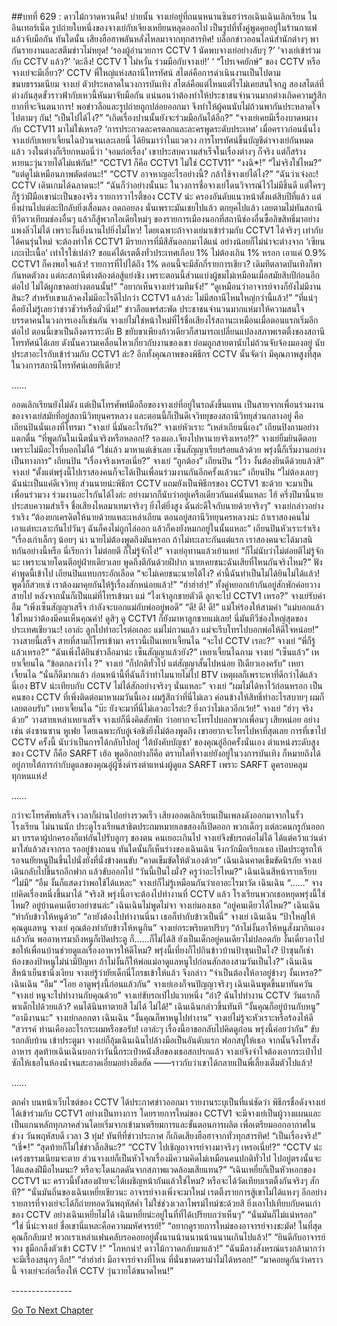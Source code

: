 ##บทที่ 629 : ดาวไม้กวาดหวนคืน!
บ่ายนั้น
จางเย่อยู่ที่ถนนหนานซินฮว๋ารอเฉินเฉินเลิกเรียน
ในอินเทอร์เน็ต รูปถ่ายใบหนึ่งของจางเย่กับเจียงเหยียนหลุดออกไป เป็นรูปที่ทั้งคู่พูดคุยอยู่ในร้านกาแฟแล้วจับมือกัน ทันใดนั้น เสียงฮือฮาพลันหลั่งไหลมาจากทุกสารทิศ!
บล็อกข่าวออนไลน์สำนักต่างๆ พากันรายงานและสตีมข่าวไม่หยุด!
‘รองผู้อำนวยการ CCTV 1 นัดพบจางเย่อย่างลับๆ ?’
‘จางเย่เข้าร่วมกับ CCTV แล้ว?’
‘ตะลึง! CCTV 1 ไม่หวั่น ร่วมมือกับจางเย่!’
‘ “โปรเจคยักษ์” ของ CCTV หรือจางเย่จะมีเอี่ยว?’
CCTV พี่ใหญ่แห่งสถานีโทรทัศน์ สไตล์คือการดำเนินงานเป็นไปตามขนบธรรมเนียม
จางเย่ ตัวประหลาดในวงการบันเทิง สไตล์คือแต่ไหนแต่ไรไม่เคยสนใจกฎ
สองสไตล์ที่ต่างกันสุดขั้วราวฟ้ากับเหวนี้หันมาจับมือกัน แน่นอนว่าต้องทำให้ประชาชนจำนวนมากต่างเกิดความรู้สึกยากที่จะจินตนาการ! พอข่าวลือและรูปถ่ายถูกปล่อยออกมา จึงทำให้ผู้คนนับไม่ถ้วนพากันประหลาดใจไปตามๆ กัน!
“เป็นไปได้ไง?”
“เกิดเรื่องปานนั้นยังจะร่วมมือกันได้อีก?”
“จางเย่เคยมีเรื่องบาดหมางกับ CCTV11 มาไม่ใช่เหรอ? ‘การประกวดละครตลกและละครพูดระดับประเทศ’ เมื่อคราวก่อนนั่นไง จางเย่กับเหยาเจี้ยนไฉป่วนจนเละเลยนี่ ได้ยินมาว่าในแวดวง การโทรทัศน์ขึ้นบัญชีดำจางเย่กันหมดแล้ว วงในต่างก็เรียกหมอนี่ว่า ‘จอมก่อเรื่อง’ เขาประสบความสำเร็จในเรื่องต่างๆ ก็จริง แต่ก็สร้างหายนะวุ่นวายได้ไม่แพ้กัน!”
“CCTV1 ก็คือ CCTV1 ไม่ใช่ CCTV11”
“งงฉิ*!”
“ไม่จริงใช่ไหม?”
“แต่ดูไม่เหมือนภาพตัดต่อนะ!”
“CCTV อาจหาญอะไรอย่างนี้? กล้าใช้จางเย่ได้ไง?”
“ฉันว่าเจ๋งอะ! CCTV เดินเกมได้ฉลาดนะ!”
“ฉันก็ว่าอย่างนั้นนะ ในวงการชื่อจางเย่โดนวิจารณ์ไว้ไม่มีชิ้นดี แต่ใครๆ ก็รู้ว่าฝีมือเขาน่ะเป็นของจริง รายการวาไรตี้ของ CCTV น่ะ ครองอันดับแนวหน้าตั้งแต่สิบปีที่แล้ว แต่ยิ่งผ่านไปแต่ละปีกลับยิ่งเสื่อมลง ถดถอยลง นั่นเพราะมันเชยไปแล้ว ตกยุคไปแล้ว เลยตามไม่ทันสถานีทีวีดาวเทียมช่องอื่นๆ แล้วก็สู้พวกไอเดียใหม่ๆ ของรายการเมืองนอกที่สถานีช่องอื่นซื้อลิขสิทธิ์มาอย่างแพงลิ่วไม่ได้ เพราะงั้นยิ่งนานไปยิ่งไม่ไหว! โดยเฉพาะถ้าจางเย่มาเข้าร่วมกับ CCTV1 ได้จริงๆ เท่ากับได้คนรุ่นใหม่ จะต้องทำให้ CCTV1 มีรายการที่มีสีสันออกมาได้แน่ อย่างน้อยก็ไม่น่าจะต่างจาก ‘เซียนเกะเป๊ะเนื้อ’ เท่าไรใช่เปล่า? ขอแค่ได้เรตติ้งทั่วประเทศเกือบ 1% ไม่ต้องเกิน 1% หรอก เอาแค่ 0.9% CCTV1 ก็คงพอใจแล้ว! รายการที่ไปได้ถึง 1% ตอนนี้จะมีสักกี่รายการเชียว? เดิมทีตลาดบันเทิงก็พากันหดตัวลง แต่ละสถานีต่างต้องต่อสู้แย่งชิง เพราะตอนนี้ส่วนแบ่งผู้ชมไม่เหมือนเมื่อสมัยสิบปีก่อนอีกต่อไป ไม่ได้ผูกขาดอย่างตอนนั้น!”
“อยากเห็นจางเย่ร่วมทีมจัง!”
“ดูเหมือนว่าอาจารย์จางก็ยังไม่มีงานสินะ? สำหรับเขาแล้วคงไม่มีอะไรดีไปกว่า CCTV1 แล้วล่ะ ไม่มีสถานีไหนใหญ่กว่านี้แล้ว!”
“ที่แน่ๆ คือยังไม่รู้เลยว่าข่าวชัวร์หรือมั่วนิ่ม!”
ข่าวลือแพร่สะพัด ประชาชนจำนวนมากแห่มาให้ความสนใจ บรรดาคนในวงการเองก็เช่นกัน
จางเย่ไม่ใช่หน้าใหม่ที่ไร้ชื่อเสียงไร้สถานะเหมือนเมื่อตอนแรกเริ่มอีกต่อไป ตอนนี้เขาเป็นถึงดาราระดับ B ขยับขาเพียงก้าวเดียวก็สามารถเปลี่ยนแปลงสภาพเรตติ้งของสถานีโทรทัศน์ได้เลย ดังนั้นความเคลื่อนไหวเกี่ยวกับงานของเขา ย่อมถูกสายตานับไม่ถ้วนจับจ้องมองอยู่ นับประสาอะไรกับเข้าร่วมกับ CCTV1 ล่ะ? อีกทั้งคุณภาพของพิธีกร CCTV นั้นจัดว่า มีคุณภาพสูงที่สุดในวงการสถานีโทรทัศน์เลยทีเดียว!


……


ออดเลิกเรียนยังไม่ดัง
แต่เป็นโทรศัพท์มือถือของจางเย่ที่อยู่ในรถดังขึ้นแทน
เป็นสายจากเพื่อนร่วมงานของจางเย่สมัยที่อยู่สถานีวิทยุนครหลวง และตอนนี้ก็เป็นดีเจวิทยุของสถานีวิทยุส่วนกลางอยู่ คือ เถียนปินนั่นเองที่โทรมา “จางเย่ นี่มันอะไรกัน?”
จางเย่หัวเราะ “เหล่าเถียนนี่เอง”
เถียนปิงถามอย่างแตกตื่น “ที่พูดกันในเน็ตนั่นจริงหรือหลอก!? รองผอ.เจียงไปหานายจริงเหรอ!?”
จางเย่ยิ้มยินดีตอบ เพราะไม่มีอะไรที่บอกไม่ได้ “ใช่แล้ว มาหาแต่เช้าเลย เซ็นสัญญาเรียบร้อยแล้วด้วย พรุ่งนี้ก็เริ่มงานอย่างเป็นทางการ”
เถียนปิน “เรื่องจริงเหรอเนี่ย?”
จางเย่ “ถูกต้อง”
เถียนปิน “โว้ว งั้นต้องยินดีด้วยแล้วสิ”
จางเย่ “ตั้งแต่พรุ่งนี้ไปเราสองคนก็จะได้เป็นเพื่อนร่วมงานกันอีกครั้งแล้วนะ”
เถียนปิน “ไม่ต้องเลยๆ ฉันน่ะเป็นแค่ดีเจวิทยุ ส่วนนายน่ะพิธีกร CCTV แถมยังเป็นพิธีกรของ CCTV1 ซะด้วย จะมาเป็นเพื่อนร่วมวง ร่วมงานอะไรกันได้ไงล่ะ อย่างมากก็นับว่าอยู่เครือเดียวกันแค่นั้นแหละ ไฮ้ ครึ่งปีมานี้นายประสบความสำเร็จ ชื่อเสียงไหลมาเทมาจริงๆ ยิ่งไต่ยิ่งสูง ฉันล่ะดีใจกับนายด้วยจริงๆ”
จางเย่กล่าวอย่างร่าเริง “ต้องยกเครดิตให้นายด้วยแหละเหล่าเถียน ตอนอยู่สถานีวิทยุนครหลวงน่ะ ถ้าเราสองคนไม่เอาแต่ทะเลาะกันไปวันๆ ฉันก็คงไม่ถูกไล่ออก แล้วก็คงยังหมกอยู่ในนั้นแหละ”
เถียนปินหัวเราะร่าเริง “เรื่องเก่าเล็กๆ น้อยๆ น่า นายไม่ต้องพูดถึงมันหรอก ถ้าไม่ทะเลาะกันแต่แรก เราสองคนจะได้มาสนิทกันอย่างนี้หรือ นี่เรียกว่า ไม่ต่อยตี ก็ไม่รู้จักไง!”
จางเย่อุทานแล้วเย้าแหย่ “ก็ไม่นับว่าไม่ต่อยตีไม่รู้จักนะ เพราะนายโดนตีอยู่ฝ่ายเดียวเลย พูดถึงตีกันด้วยฝีปาก นายเคยชนะฉันเสียที่ไหนกันจริงไหม?”
ฟังคำพูดนี้เข้าไป เถียนปินแทบกระอักเลือด “จะไม่เคยชนะนายได้ไง? คำนี้ฉันทำเป็นไม่ได้ยินไม่ได้แล้ว! พูดงี้ก็สวยเซ่ เราต้องมาคุยกันให้รู้เรื่องสักหน่อยแล้ว!”
“ฮ่าฮ่าฮ่า!”
ทั้งคู่หยอกเย้ากันอยู่สักพักค่อยวางสายไป
หลังจากนั้นก็เป็นแม่ที่โทรเข้ามา
แม่ “ไงเจ้าลูกชายตัวดี ลูกจะไป CCTV1 เหรอ?”
จางเย่รับคำอืม “เพิ่งเซ็นสัญญาเสร็จ กำลังจะบอกแม่กับพ่ออยู่พอดี”
“ดี! ดี! ดี!” แม่โห่ร้องให้สามคำ “แม่บอกแล้วใช่ไหมว่าต้องมีคนเห็นคุณค่า! ดูสิๆ ดู CCTV1 ก็ยังมาหาลูกชายแม่เลย! นี่มันทีวีช่องใหญ่สุดของประเทศเชียวนะ! เอาล่ะ ลูกไปทำอะไรต่อเถอะ แม่ไม่กวนแล้ว แม่จะรีบโทรไปบอกพ่อให้ดีใจหน่อย!”
วางสายนี้เสร็จ สายที่สามก็โทรเข้ามา
คราวนี้เป็นเหยาเจี้ยนไฉ “จะไป CCTV เรอะ?”
จางเย่ “พี่ก็รู้แล้วเหรอ?”
“ฉันเพิ่งได้ยินข่าวลือมาน่ะ เซ็นสัญญาแล้วยัง?” เหยาเจี้ยนไฉถาม
จางเย่ “เซ็นแล้ว”
เหยาเจี้ยนไฉ “ข้อตกลงว่าไง ?”
จางเย่ “ก็ปกติทั่วไป แต่สัญญาสั้นไปหน่อย ปีเดียวเองครับ”
เหยาเจี้ยนไฉ “นั่นก็ดีมากแล้ว ก่อนหน้านี้ที่ฉันก็ว่าทำไมนายไม่ไป BTV เหตุผลก็เพราะหาที่ดีกว่าได้แล้วนี่เอง BTV น่ะเทียบกับ CCTV ไม่ได้สักอย่างจริงๆ นั่นแหละ”
จางเย่ “ผมไม่ได้หาไว้ก่อนหรอก เป็นคนของ CCTV ที่เพิ่งติดต่อมาหาผมวันนี้เอง ผมรู้สึกว่าที่นี่ไม่เลว ค่อนข้างให้สิทธิ์ทำอะไรสบายๆ ผมก็เลยตอบรับ”
เหยาเจี้ยนไฉ “บ๊ะ ยังจะมาที่นี่ไม่เลวอะไรล่ะ? ยิ่งกว่าไม่เลวอีกเว้ย!”
จางเย่ “ฮ่าๆ จริงด้วย”
วางสายเหล่าเหยาเสร็จ จางเย่ก็นิ่งคิดสักพัก ว่าอยากจะโทรไปบอกพวกเพื่อนๆ เสียหน่อย อย่างเช่น ต่งซานซาน หูเฟย โดยเฉพาะกับอู๋เจ๋อชิงยิ่งไม่ต้องพูดถึง เขาอยากจะโทรไปหาที่สุดเลย การที่เขาไป CCTV ครั้งนี้ นับว่าเป็นการได้กลับไปอยู่ ‘ใต้บังคับบัญชา’ ของคุณอู๋อีกครั้งนั่นเอง ตำแหน่งระดับสูงของ CCTV ก็คือ SARFT เฮ้อ พูดอีกอย่างก็คือ ตราบใดที่จางเย่ยังอยู่ในวงการบันเทิง ก็หมายถึงได้อยู่ภายใต้การกำกับดูแลของคุณอู๋ผู้ซึ่งดำรงตำแหน่งผู้ดูแล SARFT เพราะ SARFT ดูครอบคลุมทุกหนแห่ง!


……


กว่าจะโทรศัพท์เสร็จ เวลาก็ผ่านไปอย่างรวดเร็ว
เสียงออดเลิกเรียนเป็นเพลงดังออกมาจากในรั้วโรงเรียน ไม่นานนัก ประตูโรงเรียนสาธิตประถมหมายเลขสองก็เปิดออก พวกเด็กๆ แต่ละคนกรูกันออกมา บรรดาผู้ปกครองก็แห่กันไปรับลูกๆ ของตน
คนเยอะเกินไป จางเย่จึงขับรถต่อไม่ได้ ได้แต่คว้าแว่นดำมาใส่แล้วสงจากรถ รออยู่ข้างถนน ทันใดนั้นก็เห็นร่างของเฉินเฉิน จึงกวักมือเรียกเธอ เปิดประตูรถให้ รอจนยัยหนูปีนขึ้นไปนั่งยังที่นั่งข้างคนขับ “คาดเข็มขัดให้ตัวเองด้วย”
เฉินเฉินคาดเข็มขัดนิรภัย
จางเย่เดินกลับไปขึ้นรถอีกฟาก แล้วขับออกไป “วันนี้เป็นไงมั่ง? ครูว่าอะไรไหม?”
เฉินเฉินสีหน้าราบเรียบ “ไม่มี”
“อืม งั้นก็แสดงว่าพอใช้ได้แหละ” จางเย่ก็ไม่รู้เหมือนกันว่าเอาอะไรมาวัด
เฉินเฉิน “......”
จางเย่คิดเรื่องหนึ่งขึ้นมาได้ “จริงสิ พรุ่งนี้อาจะต้องไปทำงานที่ CCTV แล้ว โรงเรียนพวกเธอหยุดพรุ่งนี้ใช่ไหม? อยู่บ้านคนเดียวอย่าซนล่ะ”
เฉินเฉินไม่พูดไม่จา
จางเย่มองเธอ “อยู่คนเดียวได้ไหม?”
เฉินเฉิน “ทำกับข้าวให้หนูด้วย”
“อายังต้องไปทำงานนี่นา เธอก็ทำกับข้าวเป็นนี่” จางเย่
เฉินเฉิน “ป้าใหญ่ให้คุณดูแลหนู จางเย่ คุณต้องทำกับข้าวให้หนูกิน”
จางเย่กระพริบตาปริบๆ “ถ้าไม่งั้นอาให้หนูสั่งมากินเองแล้วกัน พออาหารมาถึงหนูก็เปิดประตู ก็…...ก็ไม่ได้สิ ยังเป็นเด็กอยู่คนเดียวไม่ปลอดภัย งั้นเดี๋ยวอาไปขอให้เพื่อนบ้านช่วยดูแลเรื่องอาหารให้ดีไหม? พรุ่งนี้เที่ยงก็ไปกินข้าวบ้านป้าซุนเป็นไง? ป้าซุนก็เช่าห้องของป้าหนูไม่น่ามีปัญหา ถ้าไม่งั้นก็ให้พ่อแม่อาดูแลหนูไปก่อนสักสองสามวันเป็นไง?”
เฉินเฉินสีหน้าเย็นชานิ่งเงียบ
จางเย่รู้ว่ายัยเด็กนี่โกรธเข้าให้แล้ว จึงกล่าว “จำเป็นต้องให้อาอยู่ข้างๆ งั้นเหรอ?”
เฉินเฉิน “อืม”
“โอย อาดูพรุ่งนี้ก่อนแล้วกัน” จางเย่เองก็จนปัญญาจริงๆ
เฉินเฉินพูดขึ้นมาทันควัน “จางเย่ หนูจะไปทำงานกับคุณด้วย”
จางเย่ขับรถเป๋ไปแวบหนึ่ง “อ๋า? ฉันไปทำงาน CCTV วันแรกก็พาเด็กไปด้วยแล้ว? คนได้นินทาตายสิ ไม่ได้ ไม่ได้!”
เฉินเฉินกล่าวขึ้นทันที “งั้นคุณก็อยู่บ้านกับหนู”
“อามีงานนะ” จางเย่กลอกตา
เฉินเฉิน “งั้นคุณก็พาหนูไปทำงาน”
จางเย่ไม่รู้จะหัวเราะหรือร้องไห้ดี “สวรรค์ ท่านเคืองอะไรกระผมหรือขอรับ! เอาล่ะๆ เรื่องนี้อาขอกลับไปคิดดูก่อน พรุ่งนี้ค่อยว่ากัน”
ขับรถกลับบ้าน
เข้าประตูมา จางเย่ก็อุ้มเฉินเฉินไปล้างมือเป็นอันดับแรก ฟอกสบู่ให้เธอ จากนั้นจึงโทรสั่งอาหาร สุดท้ายเฉินเฉินบอกว่าวันนี้กระเป๋าหนังสือของเธอสกปรกแล้ว จางเย่จึงจำใจต้องเอากระเป๋าไปซักให้เธอในห้องน้ำจนสะอาดเอี่ยมอย่างฮึดฮัด ——ราวกับว่าเขาได้กลายเป็นพี่เลี้ยงเต็มตัวไปแล้ว!


……


ตกค่ำ
บนหน้าเว็บไซต์ของ CCTV ได้ประกาศข่าวออกมา รายงานระบุเป็นที่แน่ชัดว่า พิธีกรชื่อดังจางเย่ ได้เข้าร่วมกับ CCTV1 อย่างเป็นทางการ โดยรายการใหม่ของ CCTV1 จะมีจางเย่เป็นผู้วางแผนและเป็นแกนหลักทุกภาคส่วนโดยเริ่มจากเข้ามาเตรียมการและขั้นตอนการผลิต เพื่อเตรียมออกอากาศในช่วง วันพฤหัสบดี เวลา 3 ทุ่ม!
ทันทีที่ข่าวประกาศ ก็เกิดเสียงฮือฮาจากทั่วทุกสารทิศ!
“เป็นเรื่องจริง!”
“เชี่*!”
“สุดท้ายก็ไม่ใช่ข่าวลือสินะ?”
“CCTV ไปเชิญอาจารย์จางมาจริงๆ เหรอเนี่ย!?”
“CCTV น่ะเคร่งธรรมเนียมจะตาย ส่วนจางเย่ก็เป็นหัวโจกเรื่องมีความคิดไม่เหมือนคนปกติทั่วไป ไปอยู่ตรงนั้นจะได้แสดงฝีมือไหมนะ? หรือจะโดนกดดันจากสภาพแวดล้อมเสียแทน?”
“เฉินเหยี่ยก็เป็นหัวหอกของ CCTV1 นะ คราวนี้ทั้งสองฝ่ายจะได้เผชิญหน้ากันแล้วใช่ไหม? หรือจะได้วัดเทียบเรตติ้งกันจริงๆ สักที?”
“นั่นมันถิ่นของเฉินเหยี่ยเชียวนะ อาจารย์จางเพิ่งจะมาใหม่ เรตติ้งรายการสู้เขาไม่ได้แหงๆ อีกอย่างรายการที่จางเย่จะได้ก็ถ่ายทอดวันพฤหัสค่ำ ไม่ใช่ช่วงเวลาไพรม์ไทม์ซะด้วยสิ ยิ่งเอาไปเทียบกับคนเก่าของ CCTV อย่างเฉินเหยี่ยไม่ได้ เฉินเหยี่ยน่ะอยู่ในที่ที่ได้เปรียบกว่าเห็นๆ”
“นั่นมันก็ไม่แน่หรอก”
“ใช่ นี่น่ะจางเย่ ชื่อเขานี่แหละคือความมหัศจรรย์!”
“อยากดูรายการใหม่ของอาจารย์จางชะมัด! ในที่สุดคุณก็กลับมา! พวกเราเหล่าแฟนคลับรอคอยอยู่ตั้งนานน้านนานน้านนานเกินไปแล้ว!”
“ยินดีกับอาจารย์จาง ชูมือกลิ้งตัวเข้า CCTV !”
“โกหกน่า! ดาวไม้กวาดกลับมาแล้ว!”
“ฉันมีลางสังหรณ์แรงกล้ามากว่าจะมีเรื่องสนุกๆ อีก!”
“ฮ่าฮ่าฮ่า มีอาจารย์จางที่ไหน ที่นั่นขาดดราม่าไม่ได้หรอก!”
“มาคอยดูกันว่าคราวนี้ จางเย่จะก่อเรื่องให้ CCTV วุ่นวายได้ขนาดไหน!”


*-*-*-*-*-*-*-*-*-*-*-*-*-*-*-*




[Go To Next Chapter]( ./30.md)